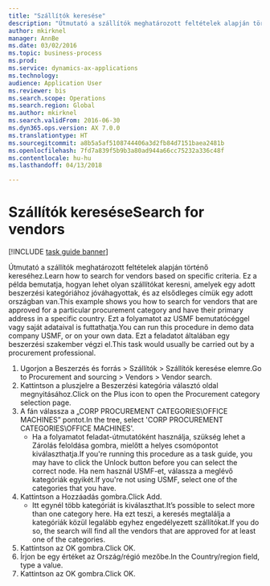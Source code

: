 ```yaml
--- 
title: "Szállítók keresése"
description: "Útmutató a szállítók meghatározott feltételek alapján történő kereséhez."
author: mkirknel
manager: AnnBe
ms.date: 03/02/2016
ms.topic: business-process
ms.prod: 
ms.service: dynamics-ax-applications
ms.technology: 
audience: Application User
ms.reviewer: bis
ms.search.scope: Operations
ms.search.region: Global
ms.author: mkirknel
ms.search.validFrom: 2016-06-30
ms.dyn365.ops.version: AX 7.0.0
ms.translationtype: HT
ms.sourcegitcommit: a8b5a5af5108744406a3d2fb84d7151baea2481b
ms.openlocfilehash: 7fd7a839f5b9b3a80ad944a66cc75232a336c48f
ms.contentlocale: hu-hu
ms.lasthandoff: 04/13/2018

---
```

# <a name="search-for-vendors"></a><span data-ttu-id="dd8e7-103">Szállítók keresése</span><span class="sxs-lookup"><span data-stu-id="dd8e7-103">Search for vendors</span></span>

[!INCLUDE [task guide banner](../../includes/task-guide-banner.md)]

<span data-ttu-id="dd8e7-104">Útmutató a szállítók meghatározott feltételek alapján történő kereséhez.</span><span class="sxs-lookup"><span data-stu-id="dd8e7-104">Learn how to search for vendors based on specific criteria.</span></span> <span data-ttu-id="dd8e7-105">Ez a példa bemutatja, hogyan lehet olyan szállítókat keresni, amelyek egy adott beszerzési kategóriához jóváhagyottak, és az elsődleges címük egy adott országban van.</span><span class="sxs-lookup"><span data-stu-id="dd8e7-105">This example shows you how to search for vendors that are approved for a particular procurement category and have their primary address in a specific country.</span></span> <span data-ttu-id="dd8e7-106">Ezt a folyamatot az USMF bemutatócéggel vagy saját adataival is futtathatja.</span><span class="sxs-lookup"><span data-stu-id="dd8e7-106">You can run this procedure in demo data company USMF, or on your own data.</span></span> <span data-ttu-id="dd8e7-107">Ezt a feladatot általában egy beszerzési szakember végzi el.</span><span class="sxs-lookup"><span data-stu-id="dd8e7-107">This task would usually be carried out by a procurement professional.</span></span>

1. <span data-ttu-id="dd8e7-108">Ugorjon a Beszerzés és forrás > Szállítók > Szállítók keresése elemre.</span><span class="sxs-lookup"><span data-stu-id="dd8e7-108">Go to Procurement and sourcing > Vendors > Vendor search.</span></span>
2. <span data-ttu-id="dd8e7-109">Kattintson a pluszjelre a Beszerzési kategória választó oldal megnyitásához.</span><span class="sxs-lookup"><span data-stu-id="dd8e7-109">Click on the Plus icon to open the Procurement category selection page.</span></span>  
3. <span data-ttu-id="dd8e7-110">A fán válassza a „CORP PROCUREMENT CATEGORIES\OFFICE MACHINES” pontot.</span><span class="sxs-lookup"><span data-stu-id="dd8e7-110">In the tree, select 'CORP PROCUREMENT CATEGORIES\OFFICE MACHINES'.</span></span>
    * <span data-ttu-id="dd8e7-111">Ha a folyamatot feladat-útmutatóként használja, szükség lehet a Zárolás feloldása gombra, mielőtt a helyes csomópontot kiválaszthatja.</span><span class="sxs-lookup"><span data-stu-id="dd8e7-111">If you're running this procedure as a task guide, you may have to click the Unlock button before you can select the correct node.</span></span> <span data-ttu-id="dd8e7-112">Ha nem használ USMF-et, válassza a meglévő kategóriák egyikét.</span><span class="sxs-lookup"><span data-stu-id="dd8e7-112">If you're not using USMF, select one of the categories that you have.</span></span>  
4. <span data-ttu-id="dd8e7-113">Kattintson a Hozzáadás gombra.</span><span class="sxs-lookup"><span data-stu-id="dd8e7-113">Click Add.</span></span>
    * <span data-ttu-id="dd8e7-114">Itt egynél több kategóriát is kiválaszthat.</span><span class="sxs-lookup"><span data-stu-id="dd8e7-114">It’s possible to select more than one category here.</span></span> <span data-ttu-id="dd8e7-115">Ha ezt teszi, a keresés megtalálja a kategóriák közül legalább egyhez engedélyezett szállítókat.</span><span class="sxs-lookup"><span data-stu-id="dd8e7-115">If you do so, the search will find all the vendors that are approved for at least one of the categories.</span></span>  
5. <span data-ttu-id="dd8e7-116">Kattintson az OK gombra.</span><span class="sxs-lookup"><span data-stu-id="dd8e7-116">Click OK.</span></span>
6. <span data-ttu-id="dd8e7-117">Írjon be egy értéket az Ország/régió mezőbe.</span><span class="sxs-lookup"><span data-stu-id="dd8e7-117">In the Country/region field, type a value.</span></span>
7. <span data-ttu-id="dd8e7-118">Kattintson az OK gombra.</span><span class="sxs-lookup"><span data-stu-id="dd8e7-118">Click OK.</span></span>


